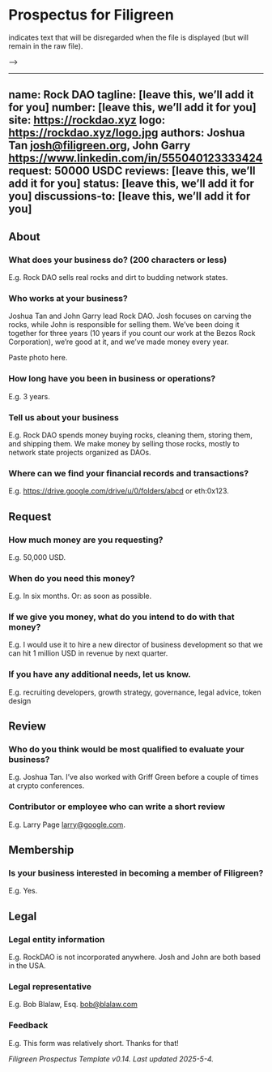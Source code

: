 # Prospectus for Filigreen

<!--
This document is intended to help us create a prospectus (i.e. loan application) for your business, which will be shared with the members of Shore of Filigreen LLC (or just “Filigreen”), an investment club.

This form should take you around 20 minutes to fill out. If we need more detail, we’ll comment on this doc directly, and help you iterate it.

Instructions: 
Yellow indicates things you should fill in / replace with your own information.
Blue indicates things we will fill in or which we might change.
<!-- text --> indicates text that will be disregarded when the file is displayed (but will remain in the raw file).
-->

<!--Note: after a round of private edits, this prospectus will be published online. If this is a problem for you, let us know by commenting here.-->

---
name: Rock DAO
tagline: [leave this, we’ll add it for you]
number: [leave this, we’ll add it for you]
site: https://rockdao.xyz
logo: https://rockdao.xyz/logo.jpg
authors: Joshua Tan <josh@filigreen.org>, John Garry <https://www.linkedin.com/in/555040123333424>
request: 50000 USDC
reviews: [leave this, we’ll add it for you]
status: [leave this, we’ll add it for you]
discussions-to: [leave this, we’ll add it for you]
---

## About

### What does your business do? (200 characters or less)

E.g. Rock DAO sells real rocks and dirt to budding network states.

### Who works at your business?

Joshua Tan and John Garry lead Rock DAO. Josh focuses on carving the rocks, while John is responsible for selling them. We’ve been doing it together for three years (10 years if you count our work at the Bezos Rock Corporation), we’re good at it, and we’ve made money every year.

Paste photo here.

### How long have you been in business or operations?

E.g. 3 years.

### Tell us about your business
<!--This doesn’t need to be an essay, but try to go into some detail.-->

E.g. Rock DAO spends money buying rocks, cleaning them, storing them, and shipping them. We make money by selling those rocks, mostly to network state projects organized as DAOs.

### Where can we find your financial records and transactions?
<!--Filigreen specializes in DAOs and small businesses in Web3. We generally expect loan candidates to maintain transparent finances and operations, e.g. via a known set of wallets or contracts on a public blockchain or on a public platform such as Open Collective.-->

E.g. https://drive.google.com/drive/u/0/folders/abcd or eth:0x123.

## Request

### How much money are you requesting?
<!--This is just an initial request. Feel free to give a ballpark figure unless you have a specific budget in mind.-->

E.g. 50,000 USD.

### When do you need this money?

E.g. In six months. Or: as soon as possible.

### If we give you money, what do you intend to do with that money?

E.g. I would use it to hire a new director of business development so that we can hit 1 million USD in revenue by next quarter.

### If you have any additional needs, let us know.
<!--This question is optional. Feel free to just write some phrases.-->

E.g. recruiting developers, growth strategy, governance, legal advice, token design

## Review

### Who do you think would be most qualified to evaluate your business?

E.g. Joshua Tan. I’ve also worked with Griff Green before a couple of times at crypto conferences.

### Contributor or employee who can write a short review

<!--You can name yourself.-->

E.g. Larry Page <larry@google.com>.

## Membership

### Is your business interested in becoming a member of Filigreen?
<!--[This policy is pending legal review.] If yes, we’ll help. In particular, we’ll take 50% of all interest you pay on your loan and set it up as a “staked investment” in Filigreen. This makes your business a limited member of Filigreen, with all the rights of a common member except that (1) you can’t take the money out unless the common members vote to let you and (2) the governance structure for managing the staked investment is set by the proposer of the loan. This process begins with the first interest payment. However, you get nothing if you don’t pay back your entire loan (principal and interest).-->

E.g. Yes.

## Legal

### Legal entity information

E.g. RockDAO is not incorporated anywhere. Josh and John are both based in the USA.

### Legal representative

E.g. Bob Blalaw, Esq. <bob@blalaw.com>

### Feedback

E.g. This form was relatively short. Thanks for that!

<!--
What’s next: we will convert this document into a prospectus and share it with the members of Filigreen. Members of Filigreen will respond to you directly in this doc, so please make sure you are getting notifications for comments and suggestions.

The goal of Filigreen is to understand, support, and build small businesses in Web3. We evaluate loan applications on many dimensions beyond likelihood of loan repayment. If your application is not accepted, don’t take it as a signal about the overall viability of your business.-->

_Filigreen Prospectus Template v0.14. Last updated 2025-5-4._
